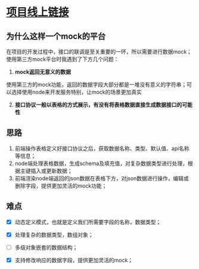 # [项目线上链接](http://175.24.20.162:5000) 

## 为什么这样一个mock的平台

在项目的开发过程中，接口的联调是至关重要的一环，所以需要进行数据mock；使用第三方mock平台时我遇到了下方几个问题：

1. **mock返回无意义的数据**  

使用第三方的mock功能，返回的数据字段大部分都是一堆没有意义的字符串；可以选择使用node来开发服务特别，让mock的场景更加真实

2. **接口协议一般以表格的方式展示，有没有将表格数据直接生成数据接口的可能性**  

## 思路

1. 前端操作表格定义好接口协议之后，获取数据名称、类型、默认值、api名称等信息；
2. node端处理表格数据，生成schema及填充值，对复杂数据类型进行处理，根据主键插入或更新数据；
3. 前端渲染node端返回的json数据在表格下方，对json数据进行操作，编辑或删除字段，提供更加灵活的mock功能；

## 难点

- [x] 动态定义模式，也就是定义我们所需要字段的名称，数据类型；
- [x] 处理复杂的数据类型，数组对象；
- [ ] 多级对象嵌套的数据结构；
- [x] 支持修改响应的数据字段，提供更加灵活的mock；








